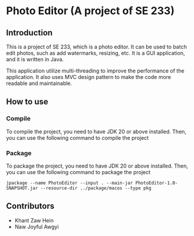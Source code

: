 # Photo Editor (A project of SE 233)

## Introduction
This is a project of SE 233, which is a photo editor. It can be used to batch edit photos, such as add watermarks, resizing, etc. It is a GUI application, and it is written in Java.

This application utilize multi-threading to improve the performance of the application. It also uses MVC design pattern to make the code more readable and maintainable.

## How to use
### Compile
To compile the project, you need to have JDK 20 or above installed. Then, you can use the following command to compile the project

### Package
To package the project, you need to have JDK 20 or above installed. Then, you can use the following command to package the project

```shell
jpackage --name PhotoEditor --input . --main-jar PhotoEditor-1.0-SNAPSHOT.jar --resource-dir ../package/macos --type pkg
```

## Contributors
- Khant Zaw Hein
- Naw Joyful Awgyi